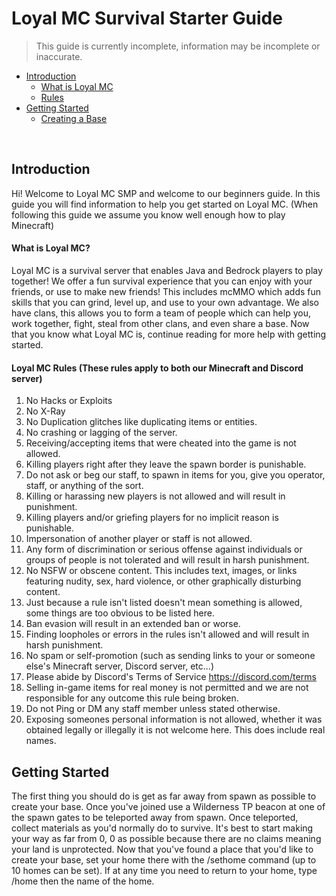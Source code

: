 # Loyal MC Survival Starter Guide
> This guide is currently incomplete, information may be incomplete or inaccurate.
- [Introduction](#introduction)
  - [What is Loyal MC](#what-is-loyal-mc)
  - [Rules](#loyal-mc-rules-these-rules-apply-to-both-our-minecraft-and-discord-server)
- [Getting Started](#getting-started)
  - [Creating a Base](#creating-a-base)
</br>

## Introduction
Hi! Welcome to Loyal MC SMP and welcome to our beginners guide. In this guide you will find information to help you get started on Loyal MC. (When following this guide we assume you know well enough how to play Minecraft)

#### What is Loyal MC?
Loyal MC is a survival server that enables Java and Bedrock players to play together! We offer a fun survival experience that you can enjoy with your friends, or use to make new friends! This includes mcMMO which adds fun skills that you can grind, level up, and use to your own advantage. We also have clans, this allows you to form a team of people which can help you, work together, fight, steal from other clans, and even share a base. Now that you know what Loyal MC is, continue reading for more help with getting started.

#### **Loyal MC Rules (These rules apply to both our Minecraft and Discord server)**
1. No Hacks or Exploits
2. No X-Ray 
3. No Duplication glitches like duplicating items or entities. 
4. No crashing or lagging of the server. 
5. Receiving/accepting items that were cheated into the game is not allowed. 
6. Killing players right after they leave the spawn border is punishable.
7. Do not ask or beg our staff, to spawn in items for you, give you operator, staff, or anything of the sort. 
8. Killing or harassing new players is not allowed and will result in punishment.
9. Killing players and/or griefing players for no implicit reason is punishable. 
10. Impersonation of another player or staff is not allowed.
11. Any form of discrimination or serious offense against individuals or groups of people is not tolerated and will result in harsh punishment. 
12. No NSFW or obscene content. This includes text, images, or links featuring nudity, sex, hard violence, or other graphically disturbing content.
13. Just because a rule isn't listed doesn't mean something is allowed, some things are too obvious to be listed here. 
14. Ban evasion will result in an extended ban or worse. 
15. Finding loopholes or errors in the rules isn't allowed and will result in harsh punishment. 
16. No spam or self-promotion  (such as sending links to your or someone else's Minecraft server, Discord server, etc...)
17. Please abide by Discord's Terms of Service https://discord.com/terms
18. Selling in-game items for real money is not permitted and we are not responsible for any outcome this rule being broken.
19. Do not Ping or DM any staff member unless stated otherwise.
20. Exposing someones personal information is not allowed, whether it was obtained legally or illegally it is not welcome here. This does include real names.

## Getting Started 
The first thing you should do is get as far away from spawn as possible to create your base. Once you've joined use a Wilderness TP beacon at one of the spawn gates to be teleported away from spawn. Once teleported, collect materials as you'd normally do to survive. It's best to start making your way as far from 0, 0 as possible because there are no claims meaning your land is unprotected. Now that you've found a place that you'd like to create your base, set your home there with the /sethome command (up to 10 homes can be set). If at any time you need to return to your home, type /home then the name of the home.

